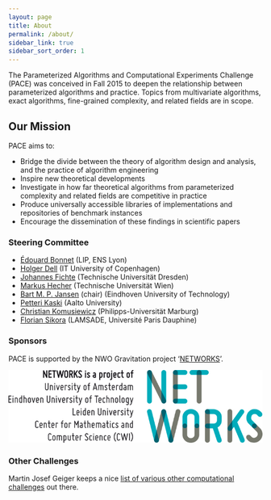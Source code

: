 ```yaml
---
layout: page
title: About
permalink: /about/
sidebar_link: true
sidebar_sort_order: 1
---
```


The Parameterized Algorithms and Computational Experiments Challenge (PACE) was
conceived in Fall 2015 to deepen the relationship between parameterized algorithms and
practice.
Topics from multivariate algorithms, exact algorithms, fine-grained complexity, and related fields are in scope.

## Our Mission

PACE aims to:

- Bridge the divide between the theory of algorithm design and analysis, and the practice
of algorithm engineering
- Inspire new theoretical developments
- Investigate in how far theoretical algorithms from parameterized complexity and related fields are competitive in practice
- Produce universally accessible libraries of implementations and repositories of benchmark instances
- Encourage the dissemination of these findings in scientific papers

### Steering Committee

- [Édouard Bonnet](https://www.lamsade.dauphine.fr/~bonnet/) (LIP, ENS Lyon)
- [Holger Dell](https://holgerdell.com) (IT University of Copenhagen)
- [Johannes Fichte](https://iccl.inf.tu-dresden.de/web/Johannes_Fichte) (Technische Universität Dresden)
- [Markus Hecher](https://www.dbai.tuwien.ac.at/staff/hecher/) (Technische Universität Wien)
- [Bart M. P. Jansen](https://www.win.tue.nl/~bjansen/) (chair) (Eindhoven University of Technology)
- [Petteri Kaski](https://users.ics.aalto.fi/pkaski/) (Aalto University)
- [Christian Komusiewicz](https://www.uni-marburg.de/fb12/arbeitsgruppen/algorithmik/index_html?language_sync=1) (Philipps-Universität Marburg)
- [Florian Sikora](https://www.lamsade.dauphine.fr/~sikora/) (LAMSADE, Université Paris Dauphine)

### Sponsors

PACE is supported by the NWO Gravitation project ‘[NETWORKS](http://thenetworkcenter.nl/)’.

![NETWORKS Logo](/assets/img/networks-logopartners-lang-rgb-1000px.jpg)

### Other Challenges

Martin Josef Geiger keeps a nice [list of various other computational challenges](https://www.hsu-hh.de/logistik/research/challenges) out there.

